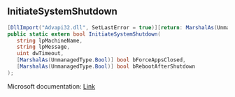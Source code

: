 ## InitiateSystemShutdown

```csharp
[DllImport("Advapi32.dll", SetLastError = true)][return: MarshalAs(UnmanagedType.Bool)]
public static extern bool InitiateSystemShutdown(
   string lpMachineName,
   string lpMessage,
   uint dwTimeout,
   [MarshalAs(UnmanagedType.Bool)] bool bForceAppsClosed,
   [MarshalAs(UnmanagedType.Bool)] bool bRebootAfterShutdown
);
```

Microsoft documentation: [Link](https://learn.microsoft.com/en-us/windows/win32/api/winreg/nf-winreg-initiatesystemshutdownexa)
